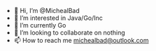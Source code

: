 - 👋 Hi, I’m @MichealBad
- 👀 I’m interested in Java/Go/Inc
- 🌱 I’m currently Go
- 💞️ I’m looking to collaborate on nothing
- 📫 How to reach me michealbad@outlook.com

<!---
MichealBad/MichealBad is a ✨ special ✨ repository because its `README.md` (this file) appears on your GitHub profile.
You can click the Preview link to take a look at your changes.
--->
